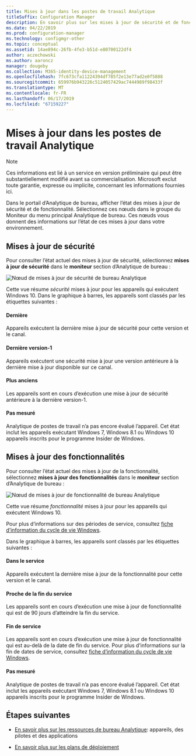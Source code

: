 ```yaml
---
title: Mises à jour dans les postes de travail Analytique
titleSuffix: Configuration Manager
description: En savoir plus sur les mises à jour de sécurité et de fonctionnalité dans Analytique de bureau.
ms.date: 04/22/2019
ms.prod: configuration-manager
ms.technology: configmgr-other
ms.topic: conceptual
ms.assetid: 14ae894c-26fb-4fe3-b51d-e80700122df4
author: aczechowski
ms.author: aaroncz
manager: dougeby
ms.collection: M365-identity-device-management
ms.openlocfilehash: 7fc673cfa11224394df785f2e13e77ad2e0f5888
ms.sourcegitcommit: 659976b943226c5124057429ac7444989f98433f
ms.translationtype: MT
ms.contentlocale: fr-FR
ms.lasthandoff: 06/17/2019
ms.locfileid: "67159227"
---
```

# <a name="updates-in-desktop-analytics"></a>Mises à jour dans les postes de travail Analytique

> [!Note]  
> Ces informations est lié à un service en version préliminaire qui peut être substantiellement modifié avant sa commercialisation. Microsoft exclut toute garantie, expresse ou implicite, concernant les informations fournies ici.  

Dans le portail d’Analytique de bureau, afficher l’état des mises à jour de sécurité et de fonctionnalité. Sélectionnez ces nœuds dans le groupe du Moniteur du menu principal Analytique de bureau. Ces nœuds vous donnent des informations sur l’état de ces mises à jour dans votre environnement.



## <a name="security-updates"></a>Mises à jour de sécurité

Pour consulter l’état actuel des mises à jour de sécurité, sélectionnez **mises à jour de sécurité** dans le **moniteur** section d’Analytique de bureau :

![Nœud de mises à jour de sécurité de bureau Analytique](media/security-updates.png)

Cette vue résume *sécurité* mises à jour pour les appareils qui exécutent Windows 10. Dans le graphique à barres, les appareils sont classés par les étiquettes suivantes :

#### <a name="latest"></a>Dernière

Appareils exécutent la dernière mise à jour de sécurité pour cette version et le canal.

#### <a name="latest-1"></a>Dernière version-1

Appareils exécutent une sécurité mise à jour une version antérieure à la dernière mise à jour disponible sur ce canal.

#### <a name="older"></a>Plus anciens

Les appareils sont en cours d’exécution une mise à jour de sécurité antérieure à la dernière version-1.

#### <a name="not-measured"></a>Pas mesuré

Analytique de postes de travail n’a pas encore évalué l’appareil. Cet état inclut les appareils exécutant Windows 7, Windows 8.1 ou Windows 10 appareils inscrits pour le programme Insider de Windows.  



## <a name="feature-updates"></a>Mises à jour des fonctionnalités

Pour consulter l’état actuel des mises à jour de la fonctionnalité, sélectionnez **mises à jour des fonctionnalités** dans le **moniteur** section d’Analytique de bureau :

![Nœud de mises à jour de fonctionnalité de bureau Analytique](media/feature-updates.png)

Cette vue résume *fonctionnalité* mises à jour pour les appareils qui exécutent Windows 10.

Pour plus d’informations sur des périodes de service, consultez [fiche d’information du cycle de vie Windows](https://support.microsoft.com/help/13853/windows-lifecycle-fact-sheet).  

Dans le graphique à barres, les appareils sont classés par les étiquettes suivantes :

#### <a name="in-service"></a>Dans le service

Appareils exécutent la dernière mise à jour de la fonctionnalité pour cette version et le canal.  

#### <a name="near-end-of-service"></a>Proche de la fin du service

Les appareils sont en cours d’exécution une mise à jour de fonctionnalité qui est de 90 jours d’atteindre la fin du service.

#### <a name="end-of-service"></a>Fin de service

Les appareils sont en cours d’exécution une mise à jour de fonctionnalité qui est au-delà de la date de fin du service. Pour plus d’informations sur la fin de dates de service, consultez [fiche d’information du cycle de vie Windows](https://support.microsoft.com/help/13853/windows-lifecycle-fact-sheet).

#### <a name="not-measured"></a>Pas mesuré

Analytique de postes de travail n’a pas encore évalué l’appareil. Cet état inclut les appareils exécutant Windows 7, Windows 8.1 ou Windows 10 appareils inscrits pour le programme Insider de Windows.



## <a name="next-steps"></a>Étapes suivantes

- [En savoir plus sur les ressources de bureau Analytique](/sccm/desktop-analytics/about-assets): appareils, des pilotes et des applications  

- [En savoir plus sur les plans de déploiement](/sccm/desktop-analytics/about-deployment-plans)  
